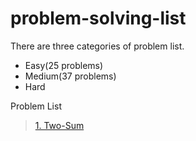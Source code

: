 # problem-solving-list

There are three categories of problem list.
* Easy(25 problems)
* Medium(37 problems)
* Hard

Problem List
> [1. Two-Sum]()
